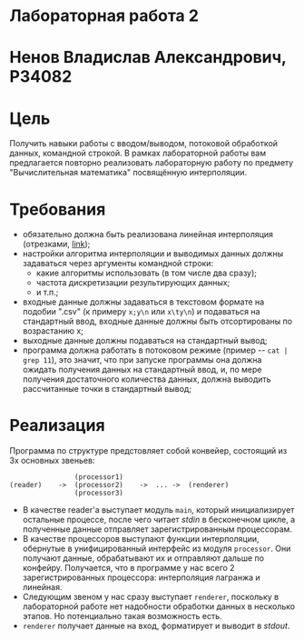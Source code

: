 
# Лабораторная работа 2
Ненов Владислав Александрович, P34082
=====

# Цель
Получить навыки работы с вводом/выводом, потоковой обработкой данных, командной строкой.
В рамках лабораторной работы вам предлагается повторно реализовать лабораторную работу по предмету "Вычислительная математика" посвящённую интерполяции.

# Требования
- обязательно должна быть реализована линейная интерполяция (отрезками, [link](https://en.wikipedia.org/wiki/Linear_interpolation));
- настройки алгоритма интерполяции и выводимых данных должны задаваться через аргументы командной строки:
    - какие алгоритмы использовать (в том числе два сразу);
    - частота дискретизации результирующих данных;
    - и т.п.;
- входные данные должны задаваться в текстовом формате на подобии ".csv" (к примеру `x;y\n` или `x\ty\n`) и подаваться на стандартный ввод, входные данные должны быть отсортированы по возрастанию x;
- выходные данные должны подаваться на стандартный вывод;
- программа должна работать в потоковом режиме (пример -- `cat | grep 11`), это значит, что при запуске программы она должна ожидать получения данных на стандартный ввод, и, по мере получения достаточного количества данных, должна выводить рассчитанные точки в стандартный вывод;

# Реализация
Программа по структуре предстовляет собой конвейер, состоящий из 3х основных звеньев:
```
                (processor1)
(reader)    ->  (processor2)    ->  ... ->  (renderer)
                (processor3)
``` 

- В качестве reader'а выступает модуль `main`, который инициализирует остальные процессе, после чего читает *stdin* в бесконечном цикле, а полученные данные отправляет зарегистрированным процессорам.
- В качестве процессоров выступают функции интерполяции, обернутые в унифицированный интерфейс из модуля `processor`. Они получают данные, обрабатывают их и отправляют дальше по конфейру. Получается, что в программе у нас всего 2 зарегистрированных процессора: интерполяция лагранжа и линейная.
- Следующим звеном у нас сразу выступает `renderer`, поскольку в лабораторной работе нет надобности обработки данных в несколько этапов. Но потенциально такая возможность есть.
- `renderer` получает данные на вход, форматирует и выводит в *stdout*.